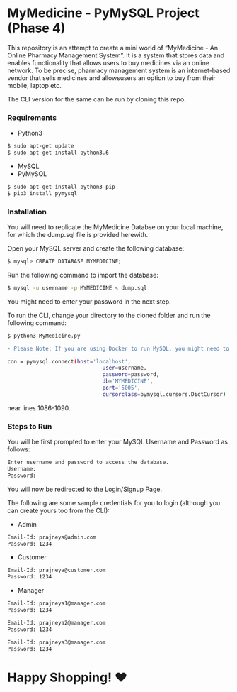 # MyMedicine - PyMySQL Project (Phase 4)

This repository is an attempt to create a mini world of “MyMedicine - An Online Pharmacy Management System”.  It is a system that stores data and enables functionality that allows users to buy medicines via an online network.  To be precise, pharmacy management system is an internet-based vendor that sells medicines and allowsusers an option to buy from their mobile, laptop etc. 

The CLI version for the same can be run by cloning this repo.

### Requirements

* Python3
```sh
$ sudo apt-get update
$ sudo apt-get install python3.6
```
* MySQL
* PyMySQL
```sh
$ sudo apt-get install python3-pip
$ pip3 install pymysql
```

### Installation

You will need to replicate the MyMedicine Databse on your local machine, for which the dump.sql file is provided herewith.

Open your MySQL server and create the following database:

```sh
$ mysql> CREATE DATABASE MYMEDICINE;
```

Run the following command to import the database:

```sh
$ mysql -u username -p MYMEDICINE < dump.sql
```

You might need to enter your password in the next step.

To run the CLI, change your directory to the cloned folder and run the following command:

```sh
$ python3 MyMedicine.py
```

``` diff
- Please Note: If you are using Docker to run MySQL, you might need to first change your port to 5005 (or the port you use) by replacing the following lines for connecting the database in the MyMedicine.py file: 
```

```sh
con = pymysql.connect(host='localhost',
                              user=username,
                              password=password,
                              db='MYMEDICINE',
                              port='5005',
                              cursorclass=pymysql.cursors.DictCursor)
```

near lines 1086-1090.

### Steps to Run

You will be first prompted to enter your MySQL Username and Password as follows:

```sh
Enter username and password to access the database.
Username: 
Password:
```

You will now be redirected to the Login/Signup Page.

The following are some sample credentials for you to login (although you can create yours too from the CLI):

* Admin
```sh
Email-Id: prajneya@admin.com 
Password: 1234
```
* Customer
```sh
Email-Id: prajneya@customer.com 
Password: 1234
```
* Manager
```sh
Email-Id: prajneya1@manager.com 
Password: 1234
```
```sh
Email-Id: prajneya2@manager.com 
Password: 1234
```
```sh
Email-Id: prajneya3@manager.com 
Password: 1234
```
# Happy Shopping! :heart:
